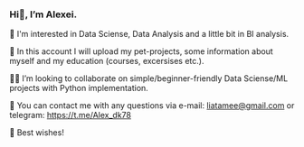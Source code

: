### Hi👋, I’m Alexei.

👀  I'm interested in Data Sciense, Data Analysis and a little bit in BI analysis.

💪  In this account I will upload my pet-projects, some information about myself and my education (courses, excersises etc.).

🙋‍♂️  I’m looking to collaborate on simple/beginner-friendly Data Sciense/ML projects with Python implementation.

💬  You can contact me with any questions via e-mail: liatamee@gmail.com or telegram: https://t.me/Alex_dk78

🤝  Best wishes!

